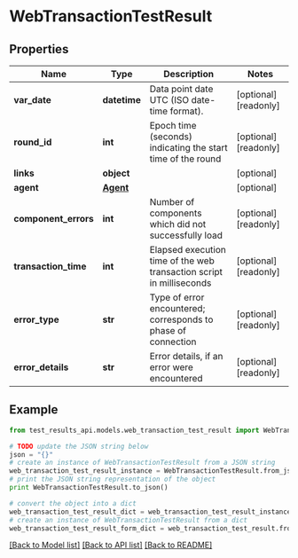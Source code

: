 # WebTransactionTestResult


## Properties
Name | Type | Description | Notes
------------ | ------------- | ------------- | -------------
**var_date** | **datetime** | Data point date UTC (ISO date-time format). | [optional] [readonly] 
**round_id** | **int** | Epoch time (seconds) indicating the start time of the round | [optional] [readonly] 
**links** | **object** |  | [optional] 
**agent** | [**Agent**](Agent.md) |  | [optional] 
**component_errors** | **int** | Number of components which did not successfully load | [optional] [readonly] 
**transaction_time** | **int** | Elapsed execution time of the web transaction script in milliseconds | [optional] [readonly] 
**error_type** | **str** | Type of error encountered; corresponds to phase of connection | [optional] [readonly] 
**error_details** | **str** | Error details, if an error were encountered | [optional] [readonly] 

## Example

```python
from test_results_api.models.web_transaction_test_result import WebTransactionTestResult

# TODO update the JSON string below
json = "{}"
# create an instance of WebTransactionTestResult from a JSON string
web_transaction_test_result_instance = WebTransactionTestResult.from_json(json)
# print the JSON string representation of the object
print WebTransactionTestResult.to_json()

# convert the object into a dict
web_transaction_test_result_dict = web_transaction_test_result_instance.to_dict()
# create an instance of WebTransactionTestResult from a dict
web_transaction_test_result_form_dict = web_transaction_test_result.from_dict(web_transaction_test_result_dict)
```
[[Back to Model list]](../README.md#documentation-for-models) [[Back to API list]](../README.md#documentation-for-api-endpoints) [[Back to README]](../README.md)


